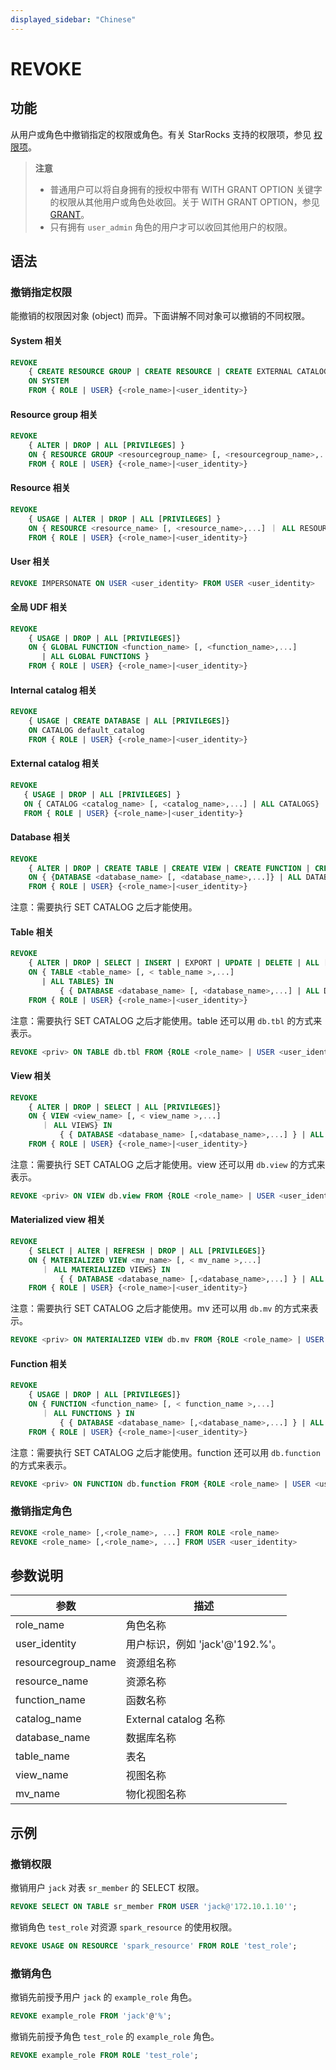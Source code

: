 ```yaml
---
displayed_sidebar: "Chinese"
---
```


# REVOKE

## 功能

从用户或角色中撤销指定的权限或角色。有关 StarRocks 支持的权限项，参见 [权限项](../../../administration/privilege_item.md)。

> **注意**
>
> - 普通用户可以将自身拥有的授权中带有 WITH GRANT OPTION 关键字的权限从其他用户或角色处收回。关于 WITH GRANT OPTION，参见 [GRANT](GRANT.md)。
> - 只有拥有 `user_admin` 角色的用户才可以收回其他用户的权限。

## 语法

### 撤销指定权限

能撤销的权限因对象 (object) 而异。下面讲解不同对象可以撤销的不同权限。

#### System 相关

```SQL
REVOKE
    { CREATE RESOURCE GROUP | CREATE RESOURCE | CREATE EXTERNAL CATALOG | REPOSITORY | BLACKLIST | FILE | OPERATE } 
    ON SYSTEM
    FROM { ROLE | USER} {<role_name>|<user_identity>}
```

#### Resource group 相关

```SQL
REVOKE
    { ALTER | DROP | ALL [PRIVILEGES] } 
    ON { RESOURCE GROUP <resourcegroup_name> [, <resourcegroup_name>,...] ｜ ALL RESOURCE GROUPS}
    FROM { ROLE | USER} {<role_name>|<user_identity>}
```

#### Resource 相关

```SQL
REVOKE
    { USAGE | ALTER | DROP | ALL [PRIVILEGES] } 
    ON { RESOURCE <resource_name> [, <resource_name>,...] ｜ ALL RESOURCES} 
    FROM { ROLE | USER} {<role_name>|<user_identity>}
```

#### User 相关

```SQL
REVOKE IMPERSONATE ON USER <user_identity> FROM USER <user_identity>
```

#### 全局 UDF 相关

```SQL
REVOKE
    { USAGE | DROP | ALL [PRIVILEGES]} 
    ON { GLOBAL FUNCTION <function_name> [, <function_name>,...]    
       | ALL GLOBAL FUNCTIONS }
    FROM { ROLE | USER} {<role_name>|<user_identity>}
```

#### Internal catalog 相关

```SQL
REVOKE
    { USAGE | CREATE DATABASE | ALL [PRIVILEGES]} 
    ON CATALOG default_catalog
    FROM { ROLE | USER} {<role_name>|<user_identity>}
```

#### External catalog 相关

```SQL
REVOKE  
   { USAGE | DROP | ALL [PRIVILEGES] }
   ON { CATALOG <catalog_name> [, <catalog_name>,...] | ALL CATALOGS}
   FROM { ROLE | USER} {<role_name>|<user_identity>}
```

#### Database 相关

```SQL
REVOKE 
    { ALTER | DROP | CREATE TABLE | CREATE VIEW | CREATE FUNCTION | CREATE MATERIALIZED VIEW | ALL [PRIVILEGES] } 
    ON { {DATABASE <database_name> [, <database_name>,...]} | ALL DATABASES }
    FROM { ROLE | USER} {<role_name>|<user_identity>}
```

注意：需要执行 SET CATALOG 之后才能使用。

#### Table 相关

```SQL
REVOKE
    { ALTER | DROP | SELECT | INSERT | EXPORT | UPDATE | DELETE | ALL [PRIVILEGES]} 
    ON { TABLE <table_name> [, < table_name >,...]
       | ALL TABLES} IN 
           { { DATABASE <database_name> [, <database_name>,...] | ALL DATABASES }}
    FROM { ROLE | USER} {<role_name>|<user_identity>}
```

注意：需要执行 SET CATALOG 之后才能使用。table 还可以用 `db.tbl` 的方式来表示。

```SQL
REVOKE <priv> ON TABLE db.tbl FROM {ROLE <role_name> | USER <user_identity>}
```

#### View 相关

```SQL
REVOKE
    { ALTER | DROP | SELECT | ALL [PRIVILEGES]} 
    ON { VIEW <view_name> [, < view_name >,...]
       ｜ ALL VIEWS} IN 
           { { DATABASE <database_name> [,<database_name>,...] } | ALL DATABASES }
    FROM { ROLE | USER} {<role_name>|<user_identity>}
```

注意：需要执行 SET CATALOG 之后才能使用。view 还可以用 `db.view` 的方式来表示。

```SQL
REVOKE <priv> ON VIEW db.view FROM {ROLE <role_name> | USER <user_identity>}
```

#### Materialized view 相关

```SQL
REVOKE
    { SELECT | ALTER | REFRESH | DROP | ALL [PRIVILEGES]} 
    ON { MATERIALIZED VIEW <mv_name> [, < mv_name >,...]
       ｜ ALL MATERIALIZED VIEWS} IN 
           { { DATABASE <database_name> [,<database_name>,...] } | ALL [DATABASES] }
    FROM { ROLE | USER} {<role_name>|<user_identity>}
```

注意：需要执行 SET CATALOG 之后才能使用。mv 还可以用 `db.mv` 的方式来表示。

```SQL
REVOKE <priv> ON MATERIALIZED VIEW db.mv FROM {ROLE <role_name> | USER <user_identity>};
```

#### Function 相关

```SQL
REVOKE
    { USAGE | DROP | ALL [PRIVILEGES]} 
    ON { FUNCTION <function_name> [, < function_name >,...]
       ｜ ALL FUNCTIONS } IN 
           { { DATABASE <database_name> [,<database_name>,...] } | ALL DATABASES }
    FROM { ROLE | USER} {<role_name>|<user_identity>}
```

注意：需要执行 SET CATALOG 之后才能使用。function 还可以用 `db.function` 的方式来表示。

```SQL
REVOKE <priv> ON FUNCTION db.function FROM {ROLE <role_name> | USER <user_identity>}
```

### 撤销指定角色

```SQL
REVOKE <role_name> [,<role_name>, ...] FROM ROLE <role_name>
REVOKE <role_name> [,<role_name>, ...] FROM USER <user_identity>
```

## 参数说明

| **参数**           | **描述**                        |
| ------------------ | ------------------------------- |
| role_name          | 角色名称                        |
| user_identity      | 用户标识，例如 'jack'@'192.%'。 |
| resourcegroup_name | 资源组名称                      |
| resource_name      | 资源名称                        |
| function_name      | 函数名称                        |
| catalog_name       | External catalog 名称           |
| database_name      | 数据库名称                      |
| table_name         | 表名                            |
| view_name          | 视图名称                        |
| mv_name            | 物化视图名称                    |

## 示例

### 撤销权限

撤销用户 `jack` 对表 `sr_member` 的 SELECT 权限。

```SQL
REVOKE SELECT ON TABLE sr_member FROM USER 'jack@'172.10.1.10'';
```

撤销角色 `test_role` 对资源 `spark_resource` 的使用权限。

```SQL
REVOKE USAGE ON RESOURCE 'spark_resource' FROM ROLE 'test_role';
```

### 撤销角色

撤销先前授予用户 `jack` 的 `example_role` 角色。

```SQL
REVOKE example_role FROM 'jack'@'%';
```

撤销先前授予角色 `test_role` 的 `example_role` 角色。

```SQL
REVOKE example_role FROM ROLE 'test_role';
```

